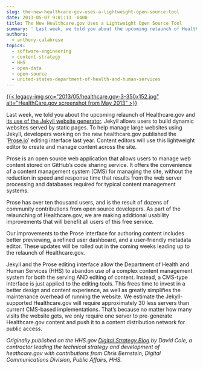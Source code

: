 ```yaml
---
slug: the-new-healthcare-gov-uses-a-lightweight-open-source-tool
date: 2013-05-07 9:01:13 -0400
title: The New Healthcare.gov Uses a Lightweight Open Source Tool
summary: ' Last week, we told you about the upcoming relaunch of Healthcare.gov and its use of the Jekyll website generator. Jekyll allows users to build dynamic websites served by static pages. To help manage large websites using Jekyll, developers working on the new healthcare.gov published the &lsquo;Prose.io’  editing interface'
authors:
  - anthony-calabrese
topics:
  - software-engineering
  - content-strategy
  - HHS
  - open-data
  - open-source
  - united-states-department-of-health-and-human-services
---
```


[{{< legacy-img src="2013/05/healthcare.gov-3-350x152.jpg" alt="HealthCare.gov screenshot from May 2013" >}}](https://s3.amazonaws.com/digitalgov/_legacy-img/2013/05/healthcare.gov-3-350x152.jpg)

Last week, we told you about the upcoming relaunch of Healthcare.gov and [<span style="text-decoration: underline">its use of the Jekyll website generator</span>](http://www.hhs.gov/digitalstrategy/blog/2013/04/new-heathcare-open-cms-free.html). Jekyll allows users to build dynamic websites served by static pages. To help manage large websites using Jekyll, developers working on the new healthcare.gov published the ‘[<span style="text-decoration: underline">Prose.io</span>](http://developmentseed.org/blog/2012/june/25/prose-a-content-editor-for-github/)’  editing interface last year. Content editors will use this lightweight editor to create and manage content across the site.

Prose is an open source web application that allows users to manage web content stored on GitHub’s code sharing service. It offers the convenience of a content management system (CMS) for managing the site, without the reduction in speed and response time that results from the web server processing and databases required for typical content management systems.

Prose has over ten thousand users, and is the result of dozens of community contributions from open source developers. As part of the relaunching of Healthcare.gov, we are making additional usability improvements that will benefit all users of this free service.

Our improvements to the Prose interface for authoring content includes better previewing, a refined user dashboard, and a user-friendly metadata editor. These updates will be rolled out in the coming weeks leading up to the relaunch of Healthcare.gov.

Jekyll and the Prose editing interface allow the Department of Health and Human Services (HHS) to abandon use of a complex content management system for both the serving AND editing of content. Instead, a CMS-type interface is just applied to the editing tools. This frees time to invest in a better design and content experience, as well as greatly simplifies the maintenance overhead of running the website. We estimate the Jekyll-supported Healthcare.gov will require approximately 30 less servers than current CMS-based implementations. That&#8217;s because no matter how many visits the website gets, we only require one server to pre-generate Healthcare.gov content and push it to a content distribution network for public access.

_Originally published on the HHS.gov <a href="http://www.hhs.gov/digitalstrategy/blog/2013/04/new-heathcare-open-cms-free.html" target="_blank">Digital Strategy Blog</a> by David Cole, a contractor leading the technical strategy and development of heathcare.gov with contributions from Chris Bernstein, Digital Communications Division, Public Affairs, HHS._